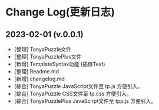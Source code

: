 # Change Log(更新日志)

## 2023-02-01 (v.0.0.1)
- [整理] TonyaPuzzle文件
- [整理] TonyaPuzzlePlus文件
- [新增] TemplateSyntax功能 (插值Text)
- [整理] Readme.md
- [新增] changelog.md
- [綜合] TonyaPuzzle JavaScript文件至 tp.js 方便引入。
- [綜合] TonyaPuzzle CSS文件至 tp.css 方便引入。
- [綜合] TonyaPuzzlePlus JavaScirpt文件至 tpp.js 方便引入。